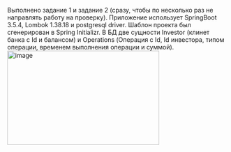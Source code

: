 Выполнено задание 1 и задание 2 (сразу, чтобы по несколько раз не направлять работу на проверку).
Приложение использует SpringBoot 3.5.4, Lombok 1.38.18 и postgresql driver. Шаблон проекта был сгенерирован в Spring Initializr.
В БД две сущности Investor (клинет банка с Id и балансом) и Operations (Операция с Id, Id инвестора, типом операции, временем выполнения операции и суммой).
<img width="348" height="216" alt="image" src="https://github.com/user-attachments/assets/22ea9dc0-d55d-4515-aea5-eb523d4fcec5" />
